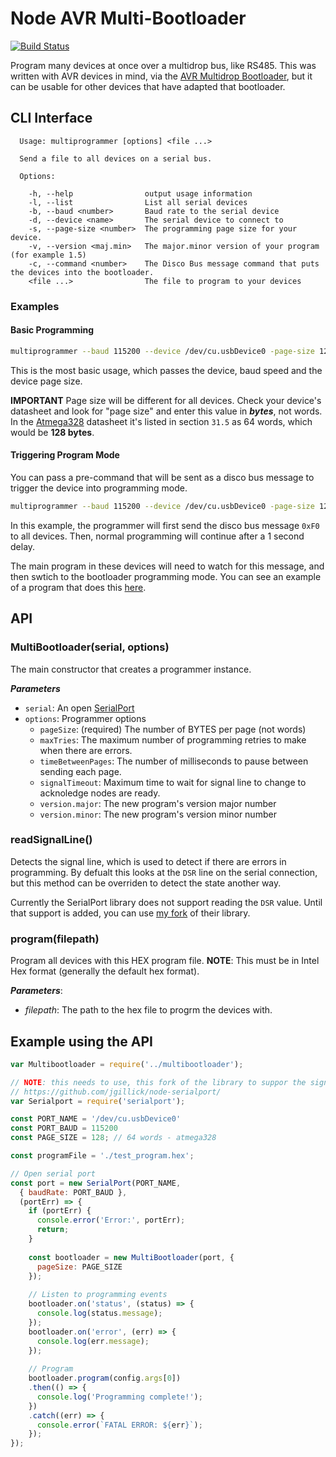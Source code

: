 # Node AVR Multi-Bootloader

[![Build Status](https://travis-ci.org/jgillick/node-multibootloader.svg?branch=master)](https://travis-ci.org/jgillick/node-multibootloader)

Program many devices at once over a multidrop bus, like RS485. This was written with AVR devices in mind, via the [AVR Multidrop Bootloader](https://github.com/jgillick/avr-multidrop-bootloader), but it can be usable for other devices that have
adapted that bootloader.

## CLI Interface

```
  Usage: multiprogrammer [options] <file ...>

  Send a file to all devices on a serial bus.

  Options:

    -h, --help                output usage information
    -l, --list                List all serial devices
    -b, --baud <number>       Baud rate to the serial device
    -d, --device <name>       The serial device to connect to
    -s, --page-size <number>  The programming page size for your device.
    -v, --version <maj.min>   The major.minor version of your program (for example 1.5)
    -c, --command <number>    The Disco Bus message command that puts the devices into the bootloader.
    <file ...>                The file to program to your devices
```

### Examples

#### Basic Programming
```bash
multiprogrammer --baud 115200 --device /dev/cu.usbDevice0 -page-size 128
```
This is the most basic usage, which passes the device, baud speed and the device page size. 

**IMPORTANT** Page size will be different for all devices. Check your device's datasheet and look for "page size" and enter this value in _**bytes**_, not words. In the [Atmega328](http://www.atmel.com/Images/Atmel-42735-8-bit-AVR-Microcontroller-ATmega328-328P_datasheet.pdf) datasheet it's listed in section `31.5` as 64 words, which would be **128 bytes**.

#### Triggering Program Mode

You can pass a pre-command that will be sent as a disco bus message to trigger the device into programming mode.

```bash
multiprogrammer --baud 115200 --device /dev/cu.usbDevice0 -page-size 128 --command 0xF0
```

In this example, the programmer will first send the disco bus message `0xF0` to all devices. Then, normal programming
will continue after a 1 second delay.

The main program in these devices will need to watch for this message, and then swtich to the bootloader programming mode. 
You can see an example of a program that does this [here](https://github.com/jgillick/avr-multidrop-bootloader/tree/master/test_program).

## API

### MultiBootloader(serial, options)

The main constructor that creates a programmer instance.

_**Parameters**_
 * `serial`: An open [SerialPort](https://github.com/jgillick/node-serialport/)
 * `options`: Programmer options
   * `pageSize`: (required) The number of BYTES per page (not words)
   * `maxTries`: The maximum number of programming retries to make when there are errors.
   * `timeBetweenPages`: The number of milliseconds to pause between sending each page.
   * `signalTimeout`: Maximum time to wait for signal line to change to acknoledge nodes are ready.
   * `version.major`: The new program's version major number
   * `version.minor`: The new program's version minor number


### readSignalLine()

Detects the signal line, which is used to detect if there are errors in programming. 
By defualt this looks at the `DSR` line on the serial connection, but this method can be overriden to detect the state another way.

Currently the SerialPort library does not support reading the `DSR` value. Until that support is added, you can use [my fork](https://github.com/jgillick/node-serialport/) of their library.

### program(filepath)

Program all devices with this HEX program file. **NOTE**: This must be in Intel Hex format (generally the default hex format).

_**Parameters**_:
 * _filepath_: The path to the hex file to progrm the devices with.
 
## Example using the API

```js
var Multibootloader = require('../multibootloader');

// NOTE: this needs to use, this fork of the library to suppor the signal line reading: 
// https://github.com/jgillick/node-serialport/
var Serialport = require('serialport');

const PORT_NAME = '/dev/cu.usbDevice0'
const PORT_BAUD = 115200
const PAGE_SIZE = 128; // 64 words - atmega328

const programFile = './test_program.hex';

// Open serial port
const port = new SerialPort(PORT_NAME, 
  { baudRate: PORT_BAUD }, 
  (portErr) => {
    if (portErr) {
      console.error('Error:', portErr);
      return;
    }
    
    const bootloader = new MultiBootloader(port, {
      pageSize: PAGE_SIZE
    });
    
    // Listen to programming events
    bootloader.on('status', (status) => {
      console.log(status.message);
    });
    bootloader.on('error', (err) => {
      console.log(err.message);
    });
    
    // Program
    bootloader.program(config.args[0])
    .then(() => {
      console.log('Programming complete!');
    })
    .catch((err) => {
      console.error(`FATAL ERROR: ${err}`);
    });    
});


```
